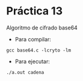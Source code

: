 # Práctica 13

Algoritmo de cifrado base64

* Para compilar:
``` 
gcc base64.c -lcryto -lm
```

* Para ejecutar:
```
./a.out cadena
```